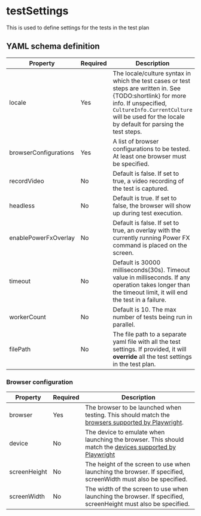 # testSettings

This is used to define settings for the tests in the test plan

## YAML schema definition

| Property | Required | Description |
| -- | -- | -- |
| locale | Yes | The locale/culture syntax in which the test cases or test steps are written in. See {TODO:shortlink} for more info. If unspecified, `CultureInfo.CurrentCulture` will be used for the locale by default for parsing the test steps. |
| browserConfigurations | Yes | A list of browser configurations to be tested. At least one browser must be specified. |
| recordVideo | No | Default is false. If set to true, a video recording of the test is captured. |
| headless | No | Default is true. If set to false, the browser will show up during test execution. |
| enablePowerFxOverlay | No | Default is false. If set to true, an overlay with the currently running Power FX command is placed on the screen. |
| timeout | No | Default is 30000 milliseconds(30s). Timeout value in milliseconds. If any operation takes longer than the timeout limit, it will end the test in a failure. |
| workerCount | No |  Default is 10. The max number of tests being run in parallel. |
| filePath | No |  The file path to a separate yaml file with all the test settings. If provided, it will **override** all the test settings in the test plan. |

### Browser configuration

| Property | Required | Description |
| -- | -- | -- |
| browser | Yes | The browser to be launched when testing. This should match the [browsers supported by Playwright](https://playwright.dev/dotnet/docs/browsers). |
| device | No | The device to emulate when launching the browser. This should match the [devices supported by Playwright](https://playwright.dev/dotnet/docs/api/class-playwright#playwright-devices)
| screenHeight | No | The height of the screen to use when launching the browser. If specified, screenWidth must also be specified. |
| screenWidth | No | The width of the screen to use when launching the browser. If specified, screenHeight must also be specified.|
